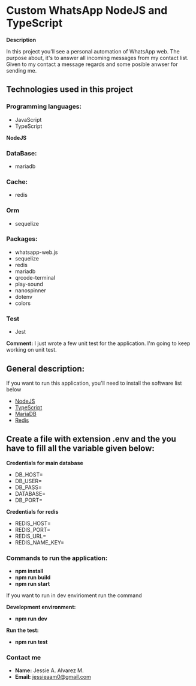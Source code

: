 # Custom WhatsApp NodeJS and TypeScript

**Description**

In this project you'll see a personal  automation of WhatsApp web. The purpose about, it's to answer all incoming messages from my contact list. Given to my contact a message regards and some posible anwser for sending me.

## Technologies  used in this project

### Programming languages:

+ JavaScript
+ TypeScript

**NodeJS**

### DataBase:

+ mariadb

### Cache:

+ redis

### Orm

+ sequelize

### Packages:

- whatsapp-web.js
- sequelize
- redis
- mariadb
- qrcode-terminal
- play-sound
- nanospinner
- dotenv
- colors

### Test

+ Jest

**Comment:** I just wrote a few unit test for the application. I'm going to keep working on unit test.


## General description:

If you want to run this application, you'll need to install  the software list below

* [NodeJS](https://nodejs.org/en)
* [TypeScript](https://www.typescriptlang.org/download)
* [MariaDB](https://mariadb.org/download/?t=mariadb&p=mariadb&r=11.1.0&os=Linux&cpu=x86_64&pkg=tar_gz&i=systemd&m=osuosl)
* [Redis](https://redis.io/download/)


## Create a file with extension .env and the you have to fill all the variable given below:

**Credentials for main database**
- DB_HOST=
- DB_USER=
- DB_PASS=
- DATABASE=
- DB_PORT=

**Credentials for redis**
- REDIS_HOST=
- REDIS_PORT=
- REDIS_URL=
- REDIS_NAME_KEY=


### Commands to run the application:

* **npm install**
* **npm run build**
* **npm run start**

If you want to run in dev envirioment run the command

**Development environment:**

* **npm run dev**

**Run the test:**

* **npm run test**

### Contact me

- **Name:** Jessie A. Alvarez M.
- **Email:** jessieaam0@gmail.com

